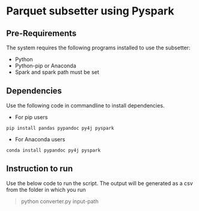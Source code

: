 # Parquet subsetter using Pyspark

## Pre-Requirements
The system requires the following programs installed to use the subsetter:
 * Python
 * Python-pip or Anaconda
 * Spark and spark path must be set

## Dependencies
Use the following code in commandline to install dependencies.
 * For pip users
```
pip install pandas pypandoc py4j pyspark
```
 * For Anaconda users
```
conda install pypandoc py4j pyspark
```

## Instruction to run
Use the below code to run the script. The output will be generated as a csv from the folder in which you run

> python converter.py input-path



